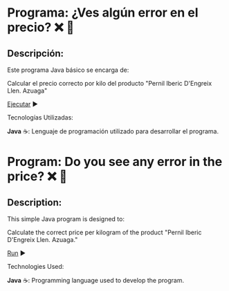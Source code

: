 # Programa: ¿Ves algún error en el precio? :x: :money_mouth_face:

## Descripción:

Este programa Java básico se encarga de:

Calcular el precio correcto por kilo del producto "Pernil Iberic D'Engreix Llen. Azuaga"

[Ejecutar]() :arrow_forward:

Tecnologías Utilizadas:

**Java** :coffee:: Lenguaje de programación utilizado para desarrollar el programa.

#

# Program: Do you see any error in the price? :x: :money_mouth_face:

## Description:

This simple Java program is designed to:

Calculate the correct price per kilogram of the product "Pernil Iberic D'Engreix Llen. Azuaga."

[Run]() :arrow_forward:

Technologies Used:

**Java** :coffee:: Programming language used to develop the program.
